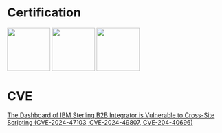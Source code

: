 # Certification
<img src="https://github.com/user-attachments/assets/ba349c21-2207-43fc-8677-c8bd631f2846" height=100> <img src="https://github.com/user-attachments/assets/08c7dc04-f660-4697-b396-1d033df3dd5b" height=100> <img src="https://github.com/user-attachments/assets/27d1ea99-f282-403b-b146-2f96c56c5a53" height=100>

# CVE
[The Dashboard of IBM Sterling B2B Integrator is Vulnerable to Cross-Site Scripting (CVE-2024-47103, CVE-2024-49807, CVE-204-40696)](https://www.ibm.com/support/pages/node/7182011)


